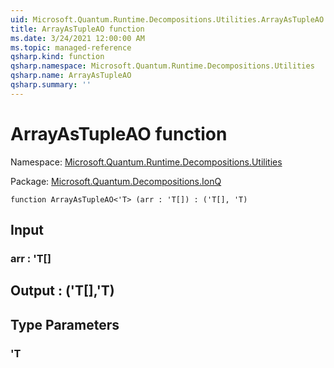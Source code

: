 ```yaml
---
uid: Microsoft.Quantum.Runtime.Decompositions.Utilities.ArrayAsTupleAO
title: ArrayAsTupleAO function
ms.date: 3/24/2021 12:00:00 AM
ms.topic: managed-reference
qsharp.kind: function
qsharp.namespace: Microsoft.Quantum.Runtime.Decompositions.Utilities
qsharp.name: ArrayAsTupleAO
qsharp.summary: ''
---
```


# ArrayAsTupleAO function

Namespace: [Microsoft.Quantum.Runtime.Decompositions.Utilities](xref:Microsoft.Quantum.Runtime.Decompositions.Utilities)

Package: [Microsoft.Quantum.Decompositions.IonQ](https://nuget.org/packages/Microsoft.Quantum.Decompositions.IonQ)




```qsharp
function ArrayAsTupleAO<'T> (arr : 'T[]) : ('T[], 'T)
```


## Input

### arr : 'T[]





## Output : ('T[],'T)



## Type Parameters

### 'T

